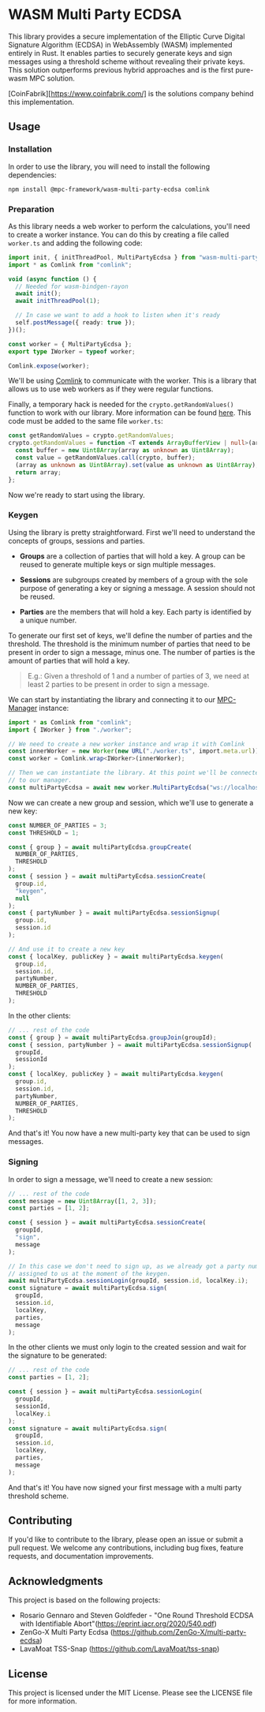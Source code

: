 # WASM Multi Party ECDSA

This library provides a secure implementation of the Elliptic Curve Digital Signature Algorithm (ECDSA) in WebAssembly (WASM) implemented entirely in Rust. It enables parties to securely generate keys and sign messages using a threshold scheme without revealing their private keys. This solution outperforms previous hybrid approaches and is the first pure-wasm MPC solution.

[CoinFabrik][https://www.coinfabrik.com/] is the solutions company behind this implementation.

## Usage

### Installation

In order to use the library, you will need to install the following dependencies:

```shell
npm install @mpc-framework/wasm-multi-party-ecdsa comlink
```

### Preparation

As this library needs a web worker to perform the calculations, you'll need to create a worker instance. You can do this by creating a file called `worker.ts` and adding the following code:

```typescript
import init, { initThreadPool, MultiPartyEcdsa } from "wasm-multi-party-ecdsa";
import * as Comlink from "comlink";

void (async function () {
  // Needed for wasm-bindgen-rayon
  await init();
  await initThreadPool(1);

  // In case we want to add a hook to listen when it's ready
  self.postMessage({ ready: true });
})();

const worker = { MultiPartyEcdsa };
export type IWorker = typeof worker;

Comlink.expose(worker);
```

We'll be using [Comlink](https://github.com/GoogleChromeLabs/comlink) to communicate with the worker. This is a library that allows us to use web workers as if they were regular functions.

Finally, a temporary hack is needed for the `crypto.getRandomValues()` function to work with our library. More information can be found [here](). This code must be added to the same file `worker.ts`:

<!-- TODO: check if it really must be added there -->

```typescript
const getRandomValues = crypto.getRandomValues;
crypto.getRandomValues = function <T extends ArrayBufferView | null>(array: T) {
  const buffer = new Uint8Array(array as unknown as Uint8Array);
  const value = getRandomValues.call(crypto, buffer);
  (array as unknown as Uint8Array).set(value as unknown as Uint8Array);
  return array;
};
```

Now we're ready to start using the library.

### Keygen

Using the library is pretty straightforward. First we'll need to understand the concepts of groups, sessions and parties.

- **Groups** are a collection of parties that will hold a key. A group can be reused to generate multiple keys or sign multiple messages.

- **Sessions** are subgroups created by members of a group with the sole purpose of generating a key or signing a message. A session should not be reused.

- **Parties** are the members that will hold a key. Each party is identified by a unique number.

<!--  TODO: tell about the different notification messages available  -->

To generate our first set of keys, we'll define the number of parties and the threshold. The threshold is the minimum number of parties that need to be present in order to sign a message, minus one. The number of parties is the amount of parties that will hold a key.

> E.g.: Given a threshold of 1 and a number of parties of 3, we need at least 2 parties to be present in order to sign a message.

We can start by instantiating the library and connecting it to our [MPC-Manager](https://github.com/coinfabrik/mpc-manager) instance:

```typescript
import * as Comlink from "comlink";
import { IWorker } from "./worker";

// We need to create a new worker instance and wrap it with Comlink
const innerWorker = new Worker(new URL("./worker.ts", import.meta.url));
const worker = Comlink.wrap<IWorker>(innerWorker);

// Then we can instantiate the library. At this point we'll be connected
// to our manager.
const multiPartyEcdsa = await new worker.MultiPartyEcdsa("ws://localhost:8080");
```

Now we can create a new group and session, which we'll use to generate a new key:

```typescript
const NUMBER_OF_PARTIES = 3;
const THRESHOLD = 1;

const { group } = await multiPartyEcdsa.groupCreate(
  NUMBER_OF_PARTIES,
  THRESHOLD
);
const { session } = await multiPartyEcdsa.sessionCreate(
  group.id,
  "keygen",
  null
);
const { partyNumber } = await multiPartyEcdsa.sessionSignup(
  group.id,
  session.id
);
```

```typescript
// And use it to create a new key
const { localKey, publicKey } = await multiPartyEcdsa.keygen(
  group.id,
  session.id,
  partyNumber,
  NUMBER_OF_PARTIES,
  THRESHOLD
);
```

In the other clients:

```typescript
// ... rest of the code
const { group } = await multiPartyEcdsa.groupJoin(groupId);
const { session, partyNumber } = await multiPartyEcdsa.sessionSignup(
  groupId,
  sessionId
);
const { localKey, publicKey } = await multiPartyEcdsa.keygen(
  group.id,
  session.id,
  partyNumber,
  NUMBER_OF_PARTIES,
  THRESHOLD
);
```

And that's it! You now have a new multi-party key that can be used to sign messages.

### Signing

In order to sign a message, we'll need to create a new session:

```typescript
// ... rest of the code
const message = new Uint8Array([1, 2, 3]);
const parties = [1, 2];

const { session } = await multiPartyEcdsa.sessionCreate(
  groupId,
  "sign",
  message
);

// In this case we don't need to sign up, as we already got a party number
// assigned to us at the moment of the keygen.
await multiPartyEcdsa.sessionLogin(groupId, session.id, localKey.i);
const signature = await multiPartyEcdsa.sign(
  groupId,
  session.id,
  localKey,
  parties,
  message
);
```

In the other clients we must only login to the created session and wait for the signature to be generated:

```typescript
// ... rest of the code
const parties = [1, 2];

const { session } = await multiPartyEcdsa.sessionLogin(
  groupId,
  sessionId,
  localKey.i
);
const signature = await multiPartyEcdsa.sign(
  groupId,
  session.id,
  localKey,
  parties,
  message
);
```

And that's it! You have now signed your first message with a multi party threshold scheme.

## Contributing

If you'd like to contribute to the library, please open an issue or submit a pull request. We welcome any contributions, including bug fixes, feature requests, and documentation improvements.


## Acknowledgments

This project is based on the following projects:

- Rosario Gennaro and Steven Goldfeder - "One Round Threshold ECDSA with Identifiable Abort"(https://eprint.iacr.org/2020/540.pdf)
- ZenGo-X Multi Party Ecdsa (https://github.com/ZenGo-X/multi-party-ecdsa)
- LavaMoat TSS-Snap (https://github.com/LavaMoat/tss-snap)

## License

This project is licensed under the MIT License. Please see the LICENSE file for more information.
